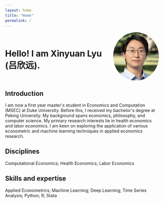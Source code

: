 ```yaml
---
layout: home
title: "Home"
permalink: /
---
```


<div style="display: flex; align-items: center;">
  <h1 style="margin-right: 20px;">Hello! I am Xinyuan Lyu (吕欣远).</h1>
  <img src="ecda02feb523985a9bda4597dec7f61.jpg" alt="Xinyuan Lyu" width="150" style="border-radius: 50%;"/>
</div>

## Introduction
I am now a first year master's student in Economics and Computation (MSEC) at Duke University. Before this, I received my bachelor's degree at Peking University. My background spans economics, philosophy, and computer science. My primary research interests lie in health economics and labor economics. I am keen on exploring the application of various econometric and machine learning techniques in applied economics research.

## Disciplines
Computational Economics; Health Economics; Labor Economics

## Skills and expertise
Applied Econometrics; Machine Learning; Deep Learning; Time Series Analysis; Python; R; Stata
